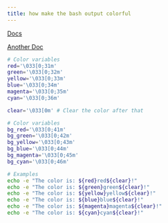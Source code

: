 ```yaml
---
title: how make the bash output colorful
---
```


[Docs](https://stackabuse.com/how-to-change-the-output-color-of-echo-in-linux/)

[Another Doc](https://ioflood.com/blog/bash-color/)

```bash
# Color variables
red='\033[0;31m'
green='\033[0;32m'
yellow='\033[0;33m'
blue='\033[0;34m'
magenta='\033[0;35m'
cyan='\033[0;36m'

clear='\033[0m' # Clear the color after that

# Color variables
bg_red='\033[0;41m'
bg_green='\033[0;42m'
bg_yellow='\033[0;43m'
bg_blue='\033[0;44m'
bg_magenta='\033[0;45m'
bg_cyan='\033[0;46m'

# Examples
echo -e "The color is: ${red}red${clear}!"
echo -e "The color is: ${green}green${clear}!"
echo -e "The color is: ${yellow}yellow${clear}!"
echo -e "The color is: ${blue}blue${clear}!"
echo -e "The color is: ${magenta}magenta${clear}!"
echo -e "The color is: ${cyan}cyan${clear}!"
```
